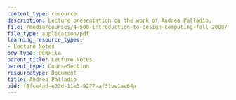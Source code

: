 ```yaml
---
content_type: resource
description: Lecture presentation on the work of Andrea Palladio.
file: /media/courses/4-500-introduction-to-design-computing-fall-2008/f8fce4ade32d11e39277af31be1ae64a_lec1b.pdf
file_type: application/pdf
learning_resource_types:
- Lecture Notes
ocw_type: OCWFile
parent_title: Lecture Notes
parent_type: CourseSection
resourcetype: Document
title: Andrea Palladio
uid: f8fce4ad-e32d-11e3-9277-af31be1ae64a
---
```

